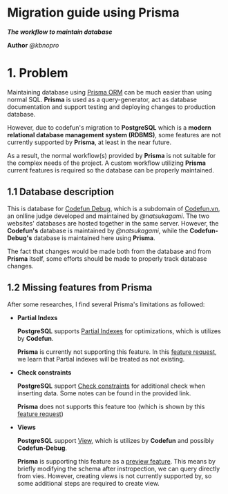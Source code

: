 # Migration guide using Prisma

**_The workflow to maintain database_**

**Author** _@kbnopro_

# 1. Problem

Maintaining database using [Prisma ORM](https://github.com/prisma/prisma) can be much easier than using normal SQL. **Prisma** is used as a query-generator, act as database documentation and support testing and deploying changes to production database.

However, due to codefun's migration to **PostgreSQL** which is a **modern relational database management system (RDBMS)**, some features are not currently supported by **Prisma**, at least in the near future.

As a result, the normal workflow(s) provided by **Prisma** is not suitable for the complex needs of the project. A custom workflow utilizing **Prisma** current features is required so the database can be properly maintained.

## 1.1 Database description

This is database for [Codefun Debug](debug.codefun.vn), which is a subdomain of [Codefun.vn](codefun.vn), an onlline judge developed and maintained by _@natsukagami_. The two websites' databases are hosted together in the same server. However, the **Codefun's** database is maintained by _@natsukagami_, while the **Codefun-Debug's** database is maintained here using **Prisma**.

The fact that changes would be made both from the database and from **Prisma** itself, some efforts should be made to properly track database changes.

## 1.2 Missing features from Prisma

After some researches, I find several Prisma's limitations as followed:

- **Partial Indexs**

  **PostgreSQL** supports [Partial Indexes](https://www.postgresql.org/docs/current/indexes-partial.html) for optimizations, which is utilizes by **Codefun**.

  **Prisma** is currently not supporting this feature. In this [feature request](https://github.com/prisma/prisma/issues/6974#issuecomment-1483792245), we learn that Partial indexes will be treated as not existing.

- **Check constraints**

  **PostgreSQL** support [Check constraints](https://www.postgresql.org/docs/current/ddl-constraints.html#DDL-CONSTRAINTS-CHECK-CONSTRAINTS) for additional check when inserting data. Some notes can be found in the provided link.

  **Prisma** does not supports this feature too (which is shown by this [feature request](https://github.com/prisma/prisma/issues/3388))

- **Views**

  **PostgreSQL** support [View](https://www.postgresql.org/docs/current/sql-createview.html), which is utilizes by **Codefun** and possibly **Codefun-Debug**.

  **Prisma** is supporting this feature as a [preview feature](https://www.prisma.io/docs/orm/prisma-schema/data-model/views#use-views-with-prisma-migrate-and-db-push). This means by briefly modifying the schema after instropection, we can query directly from vies. However, creating views is not currently supported by, so some additional steps are required to create view.
